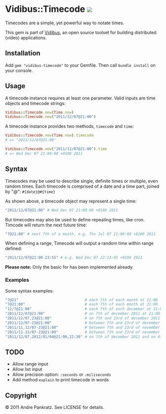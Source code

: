 # Vidibus::Timecode [![](http://travis-ci.org/vidibus/vidibus-timecode.png)](http://travis-ci.org/vidibus/vidibus-timecode)

Timecodes are a simple, yet powerful way to notate times.

This gem is part of [Vidibus](http://vidibus.org), an open source toolset for building distributed (video) applications.


## Installation

Add `gem "vidibus-timecode"` to your Gemfile. Then call `bundle install` on your console.


## Usage

A timecode instance requires at least one parameter. Valid inputs are time objects and timecode strings:

```ruby
Vidibus::Timecode.new(Time.now)
Vidibus::Timecode.new("2011/12/07@21:00")
```

A timecode instance provides two methods, `timecode` and `time`:

```ruby
Vidibus::Timecode.new(Time.now).timecode
# => "2011/12/07@21:00"

Vidibus::Timecode.new("2011/12/07@21:00").time
# => Wed Dec 07 21:00:00 +0100 2011
```


## Syntax

Timecodes may be used to describe single, definite times or multiple, even random times. Each timecode is
comprised of a date and a time part, joined by "@": `#{date}@#{time}`

As shown above, a timecode object may represent a single time:

```ruby
"2011/12/07@21:00" # Wed Dec 07 21:00:00 +0100 2011
```

But timecodes may also be used to define repeating times, like cron. Timcode will return the next future time:

```ruby
"7@21:00" # next 7th of a month, e.g. Thu Jul 07 21:00:00 +0200 2011
```
  
When defining a range, Timecode will output a random time within range defined:

```ruby
"2011/12/07@21:00-23:55" # e.g. Wed Dec 07 22:13:45 +0100 2011
```

**Please note:** Only the basic for has been implemented already.


### Examples

Some syntax examples:

```ruby
"7@21"                              # each 7th of each month at 21:00
"7@21:00"                           # each 7th of each month at 21:00
"12/7@21:00"                        # each 7th of each december at 21:00
"2011/12/07@21:00"                  # on 7th of december 2011 at 21:00
"2011/12/07,23@21:00"               # on 7th and 23rd of december 2011 at 21:00
"2011/12/07-23@21:00"               # between 7th and 23rd of december 2011 at 21:00
"2011/11,12/07-23@21:00"            # between 7th and 23rd of november and between 7th and 23rd of december 2011 at 21:00
"2011/11-12/07-23@21:00"            # between 7th and 23rd of november or december 2011 at 21:00
"2011/12/07,2012/01/04@21:00,22:30" # on 7th of december 2011 and on 4th of january 2012 at 21:00 and 22:30
```

## TODO

* Allow range input
* Allow list input
* Allow precision option: `:seconds` or `:miliseconds`
* Add method `explain` to print timecode in words


## Copyright

&copy; 2011 Andre Pankratz. See LICENSE for details.

